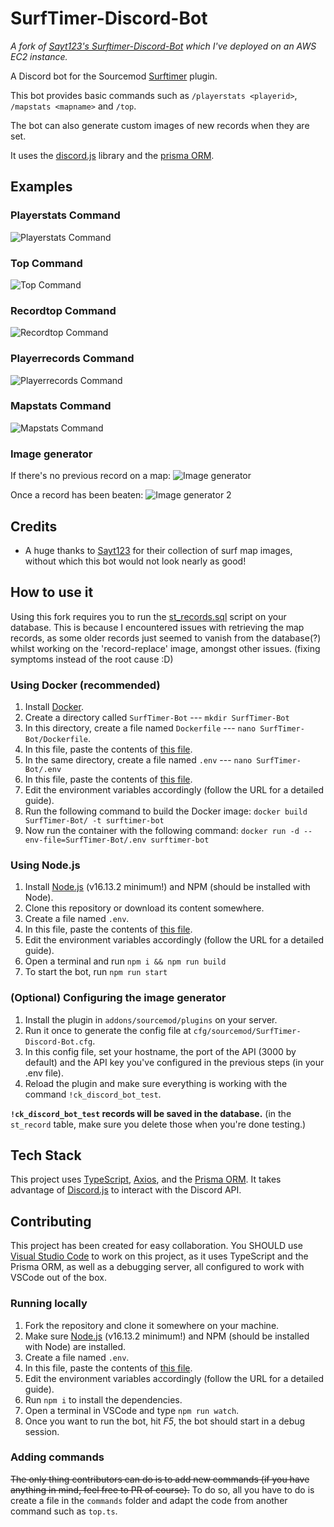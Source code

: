 ﻿# SurfTimer-Discord-Bot

_A fork of [Sayt123's Surftimer-Discord-Bot](https://github.com/Sayt123/SurfTimer-Discord-Bot) which I've deployed on an AWS EC2 instance._ 

A Discord bot for the Sourcemod [Surftimer](https://github.com/surftimer/Surftimer-Official) plugin.

This bot provides basic commands such as `/playerstats <playerid>`, `/mapstats <mapname>` and `/top`.

The bot can also generate custom images of new records when they are set.

It uses the [discord.js](https://discord.js.org/#/) library and the [prisma ORM](https://www.prisma.io/).

## Examples

### Playerstats Command

![Playerstats Command](https://github.com/Sarrus1/SurfTimer-Discord-Bot/blob/main/examples/playerstats.PNG?raw=true)

### Top Command

![Top Command](https://github.com/Sarrus1/SurfTimer-Discord-Bot/blob/main/examples/top.PNG?raw=true)

### Recordtop Command

![Recordtop Command](https://raw.githubusercontent.com/randomtrashname/SurfTimer-Discord-Bot/main/examples/recordtop.png)

### Playerrecords Command

![Playerrecords Command](https://raw.githubusercontent.com/randomtrashname/SurfTimer-Discord-Bot/main/examples/playerrecords.png)

### Mapstats Command

![Mapstats Command](https://raw.githubusercontent.com/Sarrus1/SurfTimer-Discord-Bot/main/examples/mapstats.PNG)

### Image generator

If there's no previous record on a map:
![Image generator](https://github.com/Sarrus1/SurfTimer-Discord-Bot/blob/main/examples/test.PNG?raw=true)

Once a record has been beaten:
![Image generator 2](https://raw.githubusercontent.com/randomtrashname/SurfTimer-Discord-Bot/main/examples/record.png)

## Credits

- A huge thanks to [Sayt123](https://github.com/Sayt123) for their collection of surf map images, without which this bot would not look nearly as good!

## How to use it

Using this fork requires you to run the [st_records.sql](https://raw.githubusercontent.com/randomtrashname/SurfTimer-Discord-Bot/main/sql/st_records.sql) script on your database. This is because I encountered issues with retrieving the map records, as some older records just seemed to vanish from the database(?) whilst working on the 'record-replace' image, amongst other issues. (fixing symptoms instead of the root cause :D)

### Using Docker (recommended)

1. Install [Docker](https://docs.docker.com/engine/install/ubuntu/).
2. Create a directory called `SurfTimer-Bot` --- `mkdir SurfTimer-Bot`
3. In this directory, create a file named `Dockerfile` --- `nano SurfTimer-Bot/Dockerfile`.
4. In this file, paste the contents of [this file](https://raw.githubusercontent.com/Sarrus1/SurfTimer-Discord-Bot/main/Dockerfile).
5. In the same directory, create a file named `.env` --- `nano SurfTimer-Bot/.env`
6. In this file, paste the contents of [this file](https://raw.githubusercontent.com/Sarrus1/SurfTimer-Discord-Bot/main/env_sample.txt).
7. Edit the environment variables accordingly (follow the URL for a detailed guide).
8. Run the following command to build the Docker image: `docker build SurfTimer-Bot/ -t surftimer-bot`
9. Now run the container with the following command: `docker run -d --env-file=SurfTimer-Bot/.env surftimer-bot`

### Using Node.js

1. Install [Node.js](https://nodejs.dev/download) (v16.13.2 minimum!) and NPM (should be installed with Node).
2. Clone this repository or download its content somewhere.
3. Create a file named `.env`.
4. In this file, paste the contents of [this file](https://raw.githubusercontent.com/Sarrus1/SurfTimer-Discord-Bot/main/env_sample.txt).
5. Edit the environment variables accordingly (follow the URL for a detailed guide).
6. Open a terminal and run `npm i && npm run build`
7. To start the bot, run `npm run start`

### (Optional) Configuring the image generator

1. Install the plugin in `addons/sourcemod/plugins` on your server.
2. Run it once to generate the config file at `cfg/sourcemod/SurfTimer-Discord-Bot.cfg`.
3. In this config file, set your hostname, the port of the API (3000 by default) and the API key you've configured in the previous steps (in your .env file).
4. Reload the plugin and make sure everything is working with the command `!ck_discord_bot_test`.

**`!ck_discord_bot_test` records will be saved in the database.** (in the `st_record` table, make sure you delete those when you're done testing.)

## Tech Stack

This project uses [TypeScript](https://www.typescriptlang.org/), [Axios](https://axios-http.com/), and the [Prisma ORM](https://www.prisma.io/). It takes advantage of [Discord.js](https://discord.js.org/#/) to interact with the Discord API.

## Contributing

This project has been created for easy collaboration.
You SHOULD use [Visual Studio Code](https://code.visualstudio.com/) to work on this project, as it uses TypeScript and the Prisma ORM, as well as a debugging server, all configured to work with VSCode out of the box.

### Running locally

1. Fork the repository and clone it somewhere on your machine.
2. Make sure [Node.js](https://nodejs.dev/download) (v16.13.2 minimum!) and NPM (should be installed with Node) are installed.
3. Create a file named `.env`.
4. In this file, paste the contents of [this file](https://raw.githubusercontent.com/Sarrus1/SurfTimer-Discord-Bot/main/env_sample.txt).
5. Edit the environment variables accordingly (follow the URL for a detailed guide).
6. Run `npm i` to install the dependencies.
7. Open a terminal in VSCode and type `npm run watch`.
8. Once you want to run the bot, hit _F5_, the bot should start in a debug session.

### Adding commands

~~The only thing contributors can do is to add new commands (if you have anything in mind, feel free to PR of course).~~ To do so, all you have to do is create a file in the `commands` folder and adapt the code from another command such as `top.ts`.
